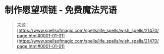 <!--yml

类别：未分类

日期：2024年06月12日 19:04:59

-->

# 制作愿望项链 - 免费魔法咒语

> 来源：[https://www.spellsofmagic.com/spells/life_spells/wish_spells/21470/page.html#0001-01-01](https://www.spellsofmagic.com/spells/life_spells/wish_spells/21470/page.html#0001-01-01)
